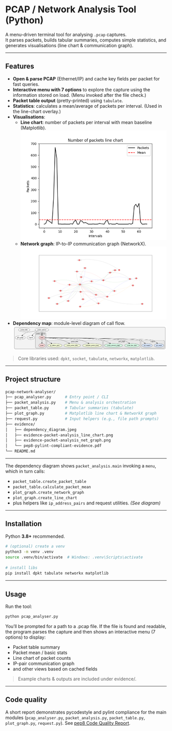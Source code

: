 # PCAP / Network Analysis Tool (Python)

A menu-driven terminal tool for analysing `.pcap` captures.  
It parses packets, builds tabular summaries, computes simple statistics, and generates visualisations (line chart & communication graph).

---

## Features

- **Open & parse PCAP** (Ethernet/IP) and cache key fields per packet for fast queries.
- **Interactive menu with 7 options** to explore the capture using the information stored on load. (Menu invoked after the file check.)
- **Packet table output** (pretty-printed) using `tabulate`.
- **Statistics**: calculates a mean/average of packets per interval. (Used in the line-chart overlay.)  
- **Visualisations**:
  - **Line chart**: number of packets per interval with mean baseline (Matplotlib).  
    ![Packets line chart](evidence/evidence-packet-analysis_line_chart.png)
  - **Network graph**: IP-to-IP communication graph (NetworkX).  
    ![Network graph](evidence/evidence-packet-analysis_net_graph.png)
- **Dependency map**: module-level diagram of call flow.  
  ![Dependency diagram](evidence/dependency_diagram.png)

> Core libraries used: `dpkt`, `socket`, `tabulate`, `networkx`, `matplotlib`.

---

## Project structure

```bash
pcap-network-analyser/
├── pcap_analyser.py      # Entry point / CLI
├── packet_analysis.py    # Menu & analysis orchestration
├── packet_table.py       # Tabular summaries (tabulate)
├── plot_graph.py         # Matplotlib line chart & NetworkX graph
├── request.py            # Input helpers (e.g., file path prompts)
├── evidence/
│   ├── dependency_diagram.jpeg
│   ├── evidence-packet-analysis_line_chart.png
│   ├── evidence-packet-analysis_net_graph.png
│   └── pep8-pylint-compliant-evidence.pdf
└── README.md
```

---

The dependency diagram shows `packet_analysis.main` invoking a `menu`, which in turn calls:
- `packet_table.create_packet_table`
- `packet_table.calculate_packet_mean`
- `plot_graph.create_network_graph`
- `plot_graph.create_line_chart`
- plus helpers like `ip_address_pairs` and request utilities. *(See diagram)*

---

## Installation

Python **3.8+** recommended.

```bash
# (optional) create a venv
python3 -m venv .venv
source .venv/bin/activate  # Windows: .venv\Scripts\activate

# install libs
pip install dpkt tabulate networkx matplotlib
```

---

## Usage

Run the tool:
```bash
python pcap_analyser.py
```

You’ll be prompted for a path to a .pcap file. If the file is found and readable, the program parses the capture and then shows an interactive menu (7 options) to display:
- Packet table summary
- Packet mean / basic stats
- Line chart of packet counts
- IP-pair communication graph
- and other views based on cached fields

> Example charts & outputs are included under evidence/.

---

## Code quality

A short report demonstrates pycodestyle and pylint compliance for the main modules (`pcap_analyser.py`, `packet_analysis.py`, `packet_table.py`, `plot_graph.py`, `request.py`). See [pep8 Code Quality Report](evidence/pep8-pylint-compliant-evidence.pdf). 
